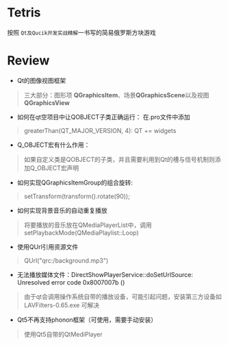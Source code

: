 # Tetris #
按照 `Qt及Qucik开发实战精解`一书写的简易俄罗斯方块游戏
# Review #
- Qt的图像视图框架

> 三大部分：图形项 **QGraphicsItem**、场景**QGraphicsScene**以及视图**QGraphicsView**


- 如何在qt空项目中让QOBJECT子类正确运行：
在.pro文件中添加
> greaterThan(QT_MAJOR_VERSION, 4): QT += widgets 

- Q_OBJECT宏有什么作用：
> 如果自定义类是QOBJECT的子类，并且需要利用到Qt的槽与信号机制则添加Q_OBJECT宏声明

- 如何实现QGraphicsItemGroup的组合旋转:

> setTransform(transform().rotate(90));

- 如何实现背景音乐的自动重复播放

> 将要播放的音乐放在QMediaPlayerList中，调用 setPlaybackMode(QMediaPlaylist::Loop)

- 使用QUrl引用资源文件

> QUrl("qrc:/background.mp3")

- 无法播放媒体文件：DirectShowPlayerService::doSetUrlSource: Unresolved error code 0x8007007b ()

> 由于qt会调用操作系统自带的播放设备，可能引起问题，安装第三方设备如 LAVFilters-0.65.exe 可解决

- Qt5不再支持phonon框架（可使用，需要手动安装）

> 使用Qt5自带的QtMediPlayer
